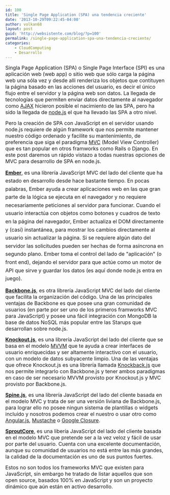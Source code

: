 ```yaml
---
id: 100
title: 'Single Page Application (SPA) una tendencia creciente'
date: '2013-10-29T09:22:45-04:00'
author: volkan68
layout: post
guid: 'http://websistente.com/blog/?p=100'
permalink: /single-page-application-spa-una-tendencia-creciente/
categories:
    - CloudComputing
    - Desarrollo
---
```


 <span style="font-size:16px;">Singla Page Application (SPA) o Single Page Interface (SPI) es una aplicación web (web app) o sitio web que sólo carga la página web una sóla vez y desde alli renderiza los objetos que contituyen la página basado en las acciones del usuario, es decir el único flujo entre el servidor y la página web son datos. La llegada de tecnologías que permiten enviar datos directamente al navegador como [AJAX](http://es.wikipedia.org/wiki/AJAX) hicieron posible el nacimiento de las SPA, pero ha sido la llegada de [node.js](http://nodejs.org/) el que ha llevado las SPA a otro nivel.</span>

 <span style="font-size:16px;">Pero la creación de SPA con JavaScript en el servidor usando node.js requiere de algún framework que nos permite mantener nuestro código ordenado y facilite su mantenimiento, de preferencia que siga el paradigma [MVC](http://es.wikipedia.org/wiki/Modelo_Vista_Controlador) (Model View Controller) que es tan popular en otros framworks como Rails o Django. En este post daremos un rápido vistazo a todas nuestras opciones de MVC para desarrollo de SPA en node.js.</span>

 <span style="font-size:16px;"></span>

 <span style="font-size:16px;">**[Ember](http://emberjs.com/)**<span style="line-height: 1.6em;">, </span><span style="line-height: 1.6em;">es una librería JavaScript MVC del lado del cliente que ha estado en desarrollo desde hace bastante tiempo. </span><span style="line-height: 1.6em;">En pocas palabras, Ember ayuda a crear aplicaciones web en las que gran parte de la lógica se ejecuta en el navegador y no requiere necesariamente peticiones al servidor para funcionar. Cuando el usuario interactúa con objetos como botones y cuadros de texto en la página del navegador, Ember actualiza el DOM directamente y (casi) instantánea, para mostrar los cambios directamente al usuario sin actualizar la página. Si se requiere algún dato del servidor las solicitudes pueden ser hechas de forma asíncrona en segundo plano. Ember toma el control del lado de "aplicación" (o front end), dejando el servidor para que actúe como un motor de API que sirve y guardar los datos </span><span style="line-height: 1.6em;">(es aquí donde node.js entra en juego).</span></span>

 <span style="font-size:16px;">**[Backbone.js](http://documentcloud.github.io/backbone/)**, es otra librería JavaScript MVC del lado del cliente que facilita la organización del código. Una de las principales ventajas de Backbone es que posee una gran comunidad de usuarios (en parte por ser uno de los primeros framworks MVC para JavaScript) y posee una fácil integración con MongoDB la base de datos NoSQL más popular entre las Starups que desarrollan sobre node.js.</span>

 <span style="font-size:16px;">[**Knockout.js**](http://knockoutjs.com/), es una librería JavaScript del lado del cliente que se basa en el modelo [MVVM](http://en.wikipedia.org/wiki/Model_View_ViewModel) que te ayuda a crear interfaces de usuario enriquecidas y ser altamente interactivo con el usuario, con un modelo de datos subyacente limpio. Una de las ventajas que ofrece Knockout.js es una librería llamada [Knockback.js](http://kmalakoff.github.com/knockback/) que nos permite integrarlo con Backbone.js y tener ambos paradigmas en caso de ser necesario MVVM provisto por Knockout.js y MVC provisto por Backbone.js.</span>

 <span style="font-size:16px;">[**Spine.js**](http://kmalakoff.github.com/knockback/), es una librería JavaScript del lado del cliente basada en el modelo MVC y trata de ser una versión liviana de Backbone.js, para lograr ello no posee ningun sistema de plantillas o widgets incluído y nosotros podemos crear el nuestro o usar otro como [Angular.js](http://angularjs.org/), [Mustache](http://mustache.github.com/) o [Google Closure](https://developers.google.com/closure/library/).</span>

 <span style="font-size:16px;">[**SproutCore**](http://sproutcore.com/), es una libería JavaScript del lado del cliente basada en el modelo MVC que pretende ser a la vez veloz y fácil de usar por parte del usuario. Cuenta con una excelente documentación, aunque su comunidad de usuarios no está entre las más grandes, la calidad de la documentación es uno de sus puntos fuertes.</span>

 <span style="font-size:16px;">Estos no son todos los frameworks MVC que existen para JavaScript, sin embargo he tratado de listar aquellos que son open source, basados 100% en JavaScript y son un proyecto dinámico que aún están en activo desarrollo.</span>